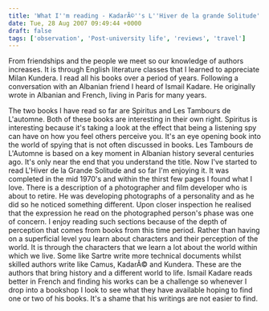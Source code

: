 ```yaml
---
title: 'What I''m reading - KadarÃ©''s L''Hiver de la grande Solitude'
date: Tue, 28 Aug 2007 09:49:44 +0000
draft: false
tags: ['observation', 'Post-university life', 'reviews', 'travel']
---
```


From friendships and the people we meet so our knowledge of authors increases. It is through English literature classes that I learned to appreciate Milan Kundera. I read all his books over a period of years. Following a conversation with an Albanian friend I heard of Ismail Kadare. He originally wrote in Albanian and French, living in Paris for many years.

The two books I have read so far are Spiritus and Les Tambours de L'automne. Both of these books are interesting in their own right. Spiritus is interesting because it's taking a look at the effect that being a listening spy can have on how you feel others perceive you. It's an eye opening book into the world of spying that is not often discussed in books. Les Tambours de L'Automne is based on a key moment in Albanian history several centuries ago. It's only near the end that you understand the title. Now I've started to read L'Hiver de la Grande Solitude and so far I'm enjoying it. It was completed in the mid 1970's and within the thirst few pages I found what I love. There is a description of a photographer and film developer who is about to retire. He was developing photographs of a personality and as he did so he noticed something different. Upon closer inspection he realised that the expression he read on the photographed person's phase was one of concern. I enjoy reading such sections because of the depth of perception that comes from books from this time period. Rather than having on a superficial level you learn about characters and their perception of the world. It is through the characters that we learn a lot about the world within which we live. Some like Sartre write more technical documents whilst skilled authors write like Camus, KadarÃ© and Kundera. These are the authors that bring history and a different world to life. Ismail Kadare reads better in French and finding his works can be a challenge so whenever I drop into a bookshop I look to see what they have available hoping to find one or two of his books. It's a shame that his writings are not easier to find.